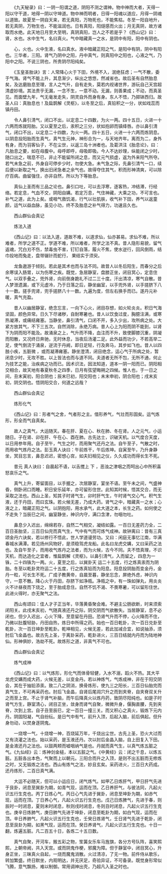 <!-- { "loadSidebar": true } -->
　　《九天秘录》曰：一阴一阳谓之道，阴阳不测之谓神。物中神而大者，天得一阳以守干道，地得一阴以守坤道。物中神而明者，日得一阳魂以道应，月得一阴魂以道致。故夏至一阴自天来，若无真阳，万物死也，不能焦枯。冬至一阳自地升，若无真阴，万物生也，不能滋润也。日有真阳，阳燧感而火出；月无真阴，故方诸取而水绝。此天地日月至大至明，真阴真阳，岂人之不若是乎？《西山记》曰：肾，水也。水中生气，名曰真火。气中暗藏真一之水，是阴中有阳，阳中有阴也。

　　心，火也。火中生液，名曰真水。液中暗藏正阳之气，是阳中有阴，阴中有阳也。三华者，三阳。肾气乃阴中之阳，丹中真气，则真阳中之阳也，心液之气，乃阳中之阳。不说三阴也，所贵阴尽阳纯矣。

　　《玉皇圣胎诀》言：人常降心火于下田，外境不入，泯绝狂虑；一气不散，委于气海。肾气不能上升，其息渐少，纵出之悠悠，然减省也。故后圣有自然胎息矣，及达磨胎息至理，言人之气升，自有走失，莫若内视诸世界，游玩自己天宫超清虚妙境。其法贵乎无漏，一念不生，一意不动。无漏，则善果成；不动，而真圣见。而面壁九年，气无毫发走失，阴灵自外而身有身。东人不悟，乃掷钵西归。故圣人曰：真胎息也！及扁鹊解《灵枢》，以冬至之后，真铅积之一分，状如戏蕊而镇丹田。

　　令人鼻引清气，闭口不出，以定息二十四数，为火一两。四十五日，火进一十六两而炼就阳胎。又以夏至之后，汞积之三分，状如抱卵而镇绛唇。亦以鼻引清气，闭口不出，以定息二十四数，为火一两。四十五日，火进一十六两而炼阴息。以阴息投阳胎而生真气，真气生元神，神形合为一，与天地齐年。离而为二，身外有身，而为羽客仙子，不在尘世，以返三岛十洲者也。及葛洪注《胎息论》，曰：凡胎息之要，如在母腹中。母呼即呼，母吸即吸。今人不达妙理，纵能闭之少时，随口出之，喘息不已，非止不能留所闭之息，而又元气损虚，返为外来阳气所夺。若气未急之前，外身自可停步少时，勿使大急。未气急之际，先鼻引清气一口，续后便以新取之气，换出旧闭急者之余气也。故得夺住其气，积而形神清爽，可以除疗百病。曲留强住，亦非自然，所以为下等胎息。

　　真仙上圣而有三品之论也。鼻引口吐，可以去浮寒，逐客热，冲结滞，行经络。若定息，气血不交，阴阳自媾。若定万息，气住神藏，大乘之功，不可言也。补气之道，此为上矣。或咽气救饥渴，行气以壮肌肤，收气补下田，养气以返童颜，运气以益血脉，虽见小功，终不及胎息之补气得力，功速且久也。

　　西山群仙会真记

　　炼法入道

　　《西山记》曰：以法入道，道故不难，以道求仙，仙亦甚易。求仙不难，所以难者，所学之道不正。学道不难，所以难者，所学之法不真。昔人隐形易貌，留气返魂，咒白刃不伤，禁毒虫不害，钉钉自落，履火不焦，使水逆行，回风倒雨，结巾投地而兔走，盘带辍针而蛇行， 果结实于须臾。

　　龙鱼遨游于倾刻。若此是其术也而与法不同。故昔人以冬后阳生，而春分之后余寒误入肠胃，以为伤寒之疾。既觉，急居静室，盘膝正坐，闭目冥心，定息住气。以双手叠之，兜外肾，向前倒身跪礼不过二三十度。汗出清凉，寒气自散。昔人梦泄遗漏，或下元虚冷，乃于日落之后，静坐幽室，以手兜外肾，以手搓脐下八十一数。搓手兜肾，兜手搓脐八十一数。九遍为度，但左右换手而已。遂丹元补暖，真气充盈。

　　昔人以幽居静室，绝念忘言，一向下心火，闭目存想，如火轮炎炎。积日气海坚固，颜色异常。日久下尽诸秽，自耐寒暑也。昔人以饮食过度，胸臆注满，或寒热凝滞，或痛结雍塞。当静坐，鼻引清气，口闭不开，多入少出，攻所病之处。大紧方放其气，不下三五次。自然消除，永绝万病。昔人心上为阳而阴不能到，以肾下为阴而阳不能及。故涌泉之上，气升而不降，血注而不升，致使脚膝沉重，阴凝而阳散，又况终日奔驰，无时休息，当夜后汤灌二足。此外益而功少，不若高举二足，使气倒流于涌泉，逆流于丹阙，即日足轻，行及奔马，其步如飞也。昔人以四肢小疾，五脏微 ，或而凝滞雍塞。静坐澄清，闭目绝念，运心气于所病之处，暂闭息少时，无攻不胜。以上皆法也而与道不同。夫道者无所不包，无所不通，何止为技艺之能，治疾病之功而已。因术识法，因法知道，道本一阴一阳而已。阴阳相交相合，故天地有春夏秋冬之四季，日月有弦望晦朔之四候。惟人也，于一日之间，丑末寅初，阳合阴也；辰末巳初，阳交阳也；未末申初，阴合阳也；戌末亥初，阴交阴也。悟阴阳交合，何道之远哉？

　　西山群仙会真记

　　炼形化气

　　《西山记》曰：形者气之舍，气者形之主。借形养气，气壮而形固矣。运气炼形，形全而气自真矣。

　　故人之真气，大运随天。春在肝、夏在心、秋在肺、冬在肾。人之元气，小运随日。子在肾、卯在肝、午在心、酉在肺。古先达士，识破天机。以气度合天度，以日用参年用。自子至午，气生之时，而用聚气还丹之法。自午至子，气散之时，而用收气炼丹之法。彭玉真人诀曰：午前炼干，午后炼坤。自寅至午，乃升身静坐，冥目忘言，鼻息迟迟，密想心宫，如夫妇相见之仪，久久成功而得长生不死。

　　昔元 真人诀曰：自晨起不语，以舌搅上 下 ，恶浊之津咽之而呵出心中所积喜怒哀乐之气。

　　真气上升，寄留面目，以手握之，次居静室，宴坐不语。至午未之间，气盛神昏，侧卧闭口而睡。积日安乐延年，亦可留形住世。此知其时候，悟其交合，而无采取之法也。西山上圣，知其子时肾气生，卯时肝气生，午时肾气交心气。积气生液，还于丹田，而曰玄珠。若火候无差，乃成大药。肾气之中，暗藏真一之水；心液之上，暗藏正阳之气。以阴抱阳，用水承气，此大道之本，长生之药。如何使之不走失？当辰巳之间，幽室静坐，神识内守，满口含津，勿咽勿吐。

　　鼻息少入迟出，绵绵若存，自然二气相交，凝结如露。一百日无差药力全，二百日圣胎坚，三百日仙完而真气生，气中有气而可炼气成神。故钟离曰：昔有三真颂金丹六诀矣，若以修行不悟此，世人学道谩劳功。又曰：闲庭无事忆江南，华满春城水满潭。若见扬州风物好，是须稳驾虎龙船。此名曰龙虎交媾，又曰采药之法也。及自午至子，而用收气炼丹之法者，而为火候，古今不同。夫不悟真理，不识天机，而达造化之宜者，惟扁鹊解《灵枢》。以鼻引清气，入而留之，四息为一铢，二十四铢为一两。火，夏至之后，以巽卦天 运二十五度，行之炼真汞而为阴胎。冬至以乾卦灵符运二十五度，行之炼真铅而为阳息。阳息投阴胎而变金丹，金丹一粒，可长生不死。广成子教黄帝，自晨至暮，静坐忘念，屏绝外虑，神识内守，一意不散。降心火于丹田，存脐下如净瓶。净瓶之中，有一珠如弹丸，用炎炎火不计昼夜而下烧之，至于胎成息住。自然不饥不渴、不畏寒暑，可以留形住世。此进火得时，亦无聚气之法。

　　西山有颂曰：佳人才子正当年，华落黄昏聚会难。不避主公肠欲断，时来须索闭阳关。此戌末亥初，气随真液还丹之际，阴交阴而气欲散失。当居静室，息不必闭也，但少入迟出，心火下降，至意留在丹田。恐肾气升而不停，心火降而不住，乃微以肚腹轻胁，丹田自热，炼日中所得之药。始也一百日乾卦，次一百日兑卦至乾卦，次一百日坤卦至乾卦。乾坤相见，火候无差，若此加减合宜，如说抽添，须肘后飞金晶也。故古先上圣，于离卦采药，乾卦进火，三百日结就内丹而为陆地神仙。形神俱妙，浩劫不死。故炼形之道，非真气不可也。

　　西山群仙会真记

　　炼气成神

　　《西山记》曰：以气炼形，形化气而体骨轻健，入水不溺，蹈火不热。其大平龙虎交媾而成大药，火候无差，以变金丹。若以神炼气，气炼成神，非在于阳交阴会，其在于抽铅添汞。致二八之阴消，换骨炼形，使九三之阳长，三百日仙胎完而真气生，不可再采药也。肘后飞金晶，自肾后尾闾穴升之而到夹脊，自夹脊双关升之而至上宫。不止于肾气补脑，而午后降真火以炼丹药，致阴尽阳纯也。如是子时肾气方生，静室清心，闭目正坐，敛身而肾气自聚，微微升身，偃胸直腰，先到夹脊，次到上宫。自子丑至辰巳，定一百日一撞三关。而又积心之真火，锻炼下元内丹。阴固阳凝，气自纷纭。是日气中有气，前升入顶，后起入脑，前后俱起。但升身勿动，以焚身逐阴鬼。

　　一烧增一气，十烧增一神，百烧延万年，千烧出尘世。古先上圣，恐火大过而又有浇灌之法也。始以采药，是玉液还丹。次以肘后金晶入脑，自上田复入下田。是金液还丹之法也。以鼓两颊而嘘咽纳气是也。丹就而真气生，以真气炼五脏之气。《九仙经》云：炼神剑金槌，本以五脏之气。《中黄经》云：闭之千息，以炼五脏。五脏各出本色，气聚而上以朝元。三阳合而升之入顶，是则不出五脏而无修炼之时，又无锻炼之法也。西山有炼气之法，妙且玄矣。采药进火，三百日大药成。还丹炼形，二百日真气满。

　　大运不必随天，但可以小运应日，闭气炼气。如甲乙日炼肝气，甲日肝气先进于艮卦，闭息至巽卦为期，如青气现，运而在顶。乙日养肝气，与彼法同，凡起火识五行生克也。丙丁日炼心气，丙日心气先进于巽卦，闭息至坤卦为期，如赤气现，运而在顶。丁日养心气，凡起火识五行生克也。戊己日炼脾气，先进于春，则辰时一时闭息，夏则未时闭息，秋则戌时闭息，冬则丑时闭息，凡起火识五行生克也。庚辛日炼肺气，庚日肺气先进于坤卦，闭息至乾卦为期，如白气现，运而在顶。辛日养肺气，凡起火识五行生克也，壬癸日炼肾气，壬日肾气先进于乾卦，闭息至艮卦为期，如黑气现，运而在顶。癸日养肾气，凡起火识五行生克也。十日一翻，炼遍五脏。凡二百五十日，各炼二十五日数。

　　真气自聚，开河车，搬五彩之物，笙簧女乐车马旌旗，各分方号队阵，喜笑熙熙，上朝帝阙，共入天宫。或而阴鬼作梗，邪魔为障。但于静室中，闭目冥心，升身正坐，三昧真火自起，一烧而魔鬼消散。火过清凉，了无一物。前件侍从歌乐，转加繁盛。终日默坐，内观明达，并无厌足，奇验异证，不可备录。既觉身形常似飞腾，意气飘扬，难以制御。常用调神出壳，乃超凡入圣之时也。

